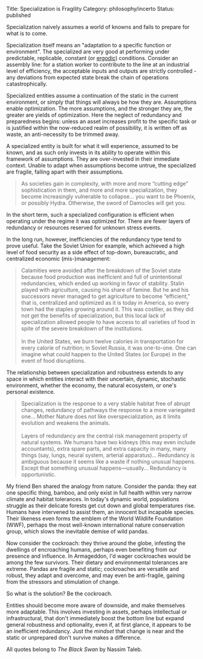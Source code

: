Title: Specialization is Fragility
Category: philosophy/incerto
Status: published

Specialization naively assumes a world of knowns and fails to prepare for what is to come. 

Specialization itself means an "adaptation to a specific function or environment". The specialized are very good at performing under predictable, replicable, constant (or [ergodic](https://en.wikipedia.org/wiki/Ergodicity)) conditions. Consider an assembly line: for a station worker to contribute to the line at an industrial level of efficiency, the acceptable inputs and outputs are strictly controlled - any deviations from expected state break the chain of operations catastrophically. 
                                                                                     
Specialized entities assume a continuation of the static in the current environment, or simply that things will always be how they are. Assumptions enable optimization. The more assumptions, and the stronger they are, the greater are yields of optimization. Here the neglect of redundancy and
 preparedness begins: unless an asset increases profit to the specific task or is justified within the now-reduced realm of possibility, it is written off as waste, an anti-necessity to be trimmed away. 

A specialized entity is built for what it will experience, assumed to be known, and as such only invests in its ability to operate within this framework of assumptions. They are over-invested in their immediate context. Unable to adapt when assumptions become untrue, the specialized are fragile, falling apart with their assumptions. 

 > As societies gain in complexity, with more and more “cutting edge” sophistication in them, and more and more specialization, they become increasingly vulnerable to collapse... you want to be Phoenix, or possibly Hydra. Otherwise, the sword of Damocles will get you. 

In the short term, such a specialized configuration is efficient when operating under the regime it was optimized for. There are fewer layers of redundancy or resources reserved for unknown stress events. 

In the long run, however, inefficiencies of the redundancy type tend to prove useful. Take the Soviet Union for example, which achieved a high level of food security as a side effect of top-down, bureaucratic, and centralized economic (mis-)management: 

> Calamities were avoided after the breakdown of the Soviet state because food production was inefficient and full of unintentional redundancies, which ended up working in favor of stability. Stalin played with agriculture, causing his share of famine. But he and his successors never managed to
get agriculture to become “efficient,” that is, centralized and optimized as it is today in America, so every town had the staples growing around it. This was costlier, as they did not get the benefits of specialization, but this local lack of specialization allowed people to have access to all
 varieties of food in spite of the severe breakdown of the institutions. <br><br>In the United States, we burn twelve calories in transportation for every calorie of nutrition; in Soviet Russia, it was one-to-one. One can imagine what could happen to the United States (or Europe) in the event of
 food disruptions. 


The relationship between specialization and robustness extends to any space in which entities interact with their uncertain, dynamic, stochastic environment, whether the economy, the natural ecosystem, or one's personal existence. 

> Specialization is the response to a very stable habitat free of abrupt changes, redundancy of pathways the response to a more variegated one... Mother Nature does not like overspecialization, as it limits evolution and weakens the animals. <br><br> Layers of redundancy are the central risk
> management property of natural systems. We humans have two kidneys (this may even include accountants), extra spare parts, and extra capacity in many, many things (say, lungs, neural system, arterial apparatus)... Redundancy is ambiguous because it seems like a waste if nothing unusual happens. Except that something unusual happens—usually... Redundancy is opportunistic.

My friend Ben shared the analogy from nature. Consider the panda: they eat one specific thing, bamboo, and only exist in full health within very narrow climate and habitat tolerances. In today's dynamic world, populations struggle as their delicate forests get cut down and global temperatures rise. Humans have intervened to assist them, an innocent but incapable species. Their likeness even forms the emblem of the World Wildlife Foundation (WWF), perhaps the most well-known international nature conservation group, which slows the inevitable demise of wild pandas. 

Now consider the cockroach: they thrive around the globe, infesting the dwellings of encroaching humans, perhaps even benefiting from our presence and influence. In Armageddon, I'd wager cockroaches would be among the few survivors. Their dietary and environmental tolerances are extreme. Pandas
 are fragile and static; cockroaches are versatile and robust, they adapt and overcome, and may even be anti-fragile, gaining from the stressors and stimulation of change. 

So what is the solution? Be the cockroach. 

Entities should become more aware of downside, and make themselves more adaptable. This involves investing in assets, perhaps intellectual or infrastructural, that don't immediately boost the bottom line but expand general robustness and optionality, even if, at first glance, it appears to be
 an inefficient redundancy. Just the _mindset_ that change is near and the static or unprepared don't survive makes a difference.

All quotes belong to _The Black Swan_ by Nassim Taleb. 
